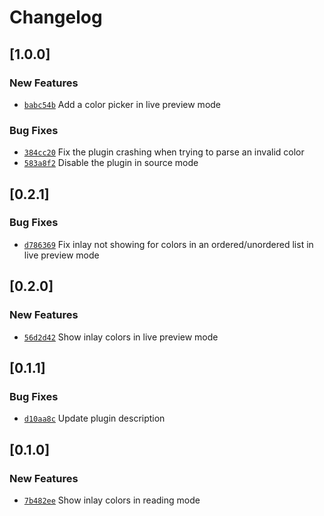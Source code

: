 # Changelog

## \[1.0.0]

### New Features

- [`babc54b`](https://github.com/GRA0007/obsidian-css-inlay-colors/commit/babc54b7719a22f66ddca3cff387f9c6ec31c710) Add a color picker in live preview mode

### Bug Fixes

- [`384cc20`](https://github.com/GRA0007/obsidian-css-inlay-colors/commit/384cc20e3c81f32d41cf980c44cc9b9d42a7fb7f) Fix the plugin crashing when trying to parse an invalid color
- [`583a8f2`](https://github.com/GRA0007/obsidian-css-inlay-colors/commit/583a8f2afa541f01ef27d88c7e562ea14f708ea7) Disable the plugin in source mode

## \[0.2.1]

### Bug Fixes

- [`d786369`](https://github.com/GRA0007/obsidian-css-inlay-colors/commit/d7863691bed7bdc1c18db30dbe724e021eca7f3e) Fix inlay not showing for colors in an ordered/unordered list in live preview mode

## \[0.2.0]

### New Features

- [`56d2d42`](https://github.com/GRA0007/obsidian-css-inlay-colors/commit/56d2d422d707e2f810b3947a1bf43afcc9f34f46) Show inlay colors in live preview mode

## \[0.1.1]

### Bug Fixes

- [`d10aa8c`](https://github.com/GRA0007/obsidian-css-inlay-colors/commit/d10aa8c11f3408f4a488726c5c098b23c8105f14) Update plugin description

## \[0.1.0]

### New Features

- [`7b482ee`](https://github.com/GRA0007/obsidian-css-inlay-colors/commit/7b482ee6ac89779ff849c4a77024555ad1a518eb) Show inlay colors in reading mode
